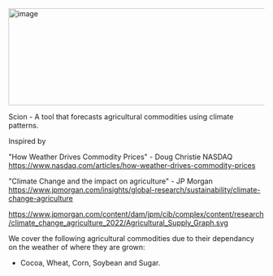 <img width="1128" height="191" alt="image" src="https://github.com/user-attachments/assets/46b4083a-5b6f-4a18-a7d5-3efd0ffa5cdd" />

Scion - A tool that forecasts agricultural commodities using climate patterns. 

Inspired by 

"How Weather Drives Commodity Prices" - Doug Christie NASDAQ
https://www.nasdaq.com/articles/how-weather-drives-commodity-prices

"Climate Change and the impact on agriculture" - JP Morgan
https://www.jpmorgan.com/insights/global-research/sustainability/climate-change-agriculture

https://www.jpmorgan.com/content/dam/jpm/cib/complex/content/research/climate_change_agriculture_2022/Agricultural_Supply_Graph.svg


We cover the following agricultural commodities due to their dependancy on the weather of where they are grown:
- Cocoa, Wheat, Corn, Soybean and Sugar.

